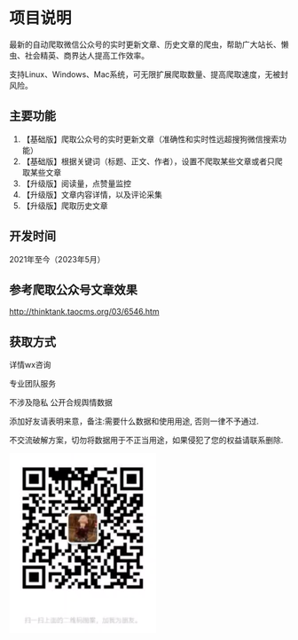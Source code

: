 # 项目说明

最新的自动爬取微信公众号的实时更新文章、历史文章的爬虫，帮助广大站长、懒虫、社会精英、商界达人提高工作效率。

支持Linux、Windows、Mac系统，可无限扩展爬取数量、提高爬取速度，无被封风险。

## 主要功能

1. 【基础版】爬取公众号的实时更新文章（准确性和实时性远超搜狗微信搜索功能）
2. 【基础版】根据关键词（标题、正文、作者），设置不爬取某些文章或者只爬取某些文章
3. 【升级版】阅读量，点赞量监控
4. 【升级版】文章内容详情，以及评论采集
5. 【升级版】爬取历史文章

## 开发时间

2021年至今（2023年5月）

## 参考爬取公众号文章效果

http://thinktank.taocms.org/03/6546.htm

## 获取方式
详情wx咨询

专业团队服务

不涉及隐私 公开合规舆情数据

添加好友请表明来意，备注:需要什么数据和使用用途, 否则一律不予通过.

不交流破解方案，切勿将数据用于不正当用途，如果侵犯了您的权益请联系删除.

![wx](wx.jpg)
